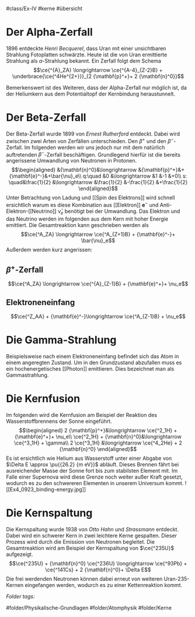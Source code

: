 #class/Ex-IV #kerne #übersicht 
# Der Alpha-Zerfall

1896 entdeckte *Henri Becquerel*, dass Uran mit einer unsichtbaren Strahlung Fotoplatten schwärzte. Heute ist die von Uran ermittierte Strahlung als $\alpha$-Strahlung bekannt. Ein Zerfall folgt dem Schema $$\ce{^{A}_ZA} \longrightarrow \ce{^{A-4}_{Z-2}B} + \underbrace{\ce{^4He^{2+}}}_{2 {\mathbf{p}^+}+ 2 {\mathbf{n}^0}}$$

Bemerkenswert ist des Weiteren, dass der Alpha-Zerfall nur möglich ist, da der Heliumkern aus dem Potentialtopf der Kernbindung heraustunnelt.

# Der Beta-Zerfall

Der Beta-Zerfall wurde 1899 von *Ernest Rutherford* entdeckt. Dabei wird zwischen zwei Arten von Zerfällen unterschieden. Den $\beta^+$ und den $\beta^-$-Zerfall. Im folgenden werden wir uns jedoch nur mit dem natürlich auftretenden $\beta^-$-Zerfall beschäftigen. Grundlegend hierfür ist die bereits angerissene Umwandlung von Neutronen in Protonen. $$\begin{aligned}
        &{\mathbf{n}^0}&\longrightarrow &{\mathbf{p}^+}&+{\mathbf{e}^-}&+\bar{\nu}_e\\
        q:\quad &0 &\longrightarrow &1  &-1 &+0\\
        s: \quad&\frac{1}{2} &\longrightarrow &\frac{1}{2} &-\frac{1}{2} &+\frac{1}{2}
    \end{aligned}$$ Unter Betrachtung von Ladung und [[Spin des Elektrons]] wird schnell ersichtlich warum es diese Kombination aus [[Elektron]] $\mathbf{e}^-$ und Anti-Elektron-[[Neutrino]] $\bar{\nu}_e$ benötigt bei der Umwandlung. Das Elektron und das Neutrino werden im folgenden aus dem Kern mit hoher Energie emittiert. Die Gesamtreaktion kann geschrieben werden als $$\ce{^A_ZA} \longrightarrow \ce{^A_{Z+1}B} + {\mathbf{e}^-}+ \bar{\nu}_e$$ Außerdem werden kurz angerissen:

## $\beta^+$-Zerfall

   $$\ce{^A_ZA} \longrightarrow \ce{^{A}_{Z-1}B} + {\mathbf{e}^+}+ \nu_e$$

## Elektroneneinfang

  $$\ce{^Z_AA} + {\mathbf{e}^-}\longrightarrow \ce{^A_{Z-1}B} + \nu_e$$

# Die Gamma-Strahlung

Beispielsweise nach einem Elektroneneinfang befindet sich das Atom in einem angeregten Zustand. Um in den Grundzustand abzufallen muss es ein hochenergetisches [[Photon]] emittieren. Dies bezeichnet man als Gammastrahlung.

# Die Kernfusion

Im folgenden wird die Kernfusion am Beispiel der Reaktion des Wasserstoffbrennens der Sonne eingeführt. $$\begin{aligned}
        2 {\mathbf{p}^+}&\longrightarrow \ce{^2_1H} + {\mathbf{e}^+}+ \nu_e\\
        \ce{^2_1H} + {\mathbf{n}^0}&\longrightarrow \ce{^3_1H} + \gamma\\
        2 \ce{^3_1H} &\longrightarrow \ce{^4_2He} + 2 {\mathbf{n}^0}
    \end{aligned}$$ Es ist ersichtlich wie Helium aus Wasserstoff unter einer Abgabe von $\Delta E \approx \pu{{26.2} {m eV}}$ abläuft. Dieses Brennen fährt bei ausreichender Masse der Sonne fort bis zum stabilsten Element mit. Im Falle einer Supernova wird diese Grenze noch weiter außer Kraft gesetzt, wodurch es zu den schwereren Elementen in unserem Universum kommt.
![[Ex4_0923_binding-energy.jpg]]

# Die Kernspaltung

Die Kernspaltung wurde 1938 von *Otto Hahn* und *Strassmann* entdeckt. Dabei wird ein schwerer Kern in zwei leichtere Kerne gespalten. Dieser Prozess wird durch die Emission von Neutronen begleitet. Die Gesamtreaktion wird am Beispiel der Kernspaltung von $\ce{^235U}$ aufgezeigt. $$\ce{^235U} + {\mathbf{n}^0} \ce{^236U} \longrightarrow \ce{^93Pb} + \ce{^141Cs} + 2 {\mathbf{n}^0}+ \Delta E$$ Die frei werdenden Neutronen können dabei erneut von weiteren Uran-235-Kernen eingefangen werden, wodurch es zu einer Kettenreaktion kommt.



 *Folder tags:*

#folder/Physikalische-Grundlagen #folder/Atomphysik #folder/Kerne